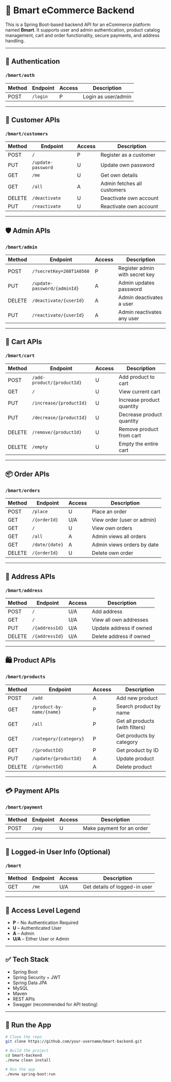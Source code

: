 # 🛒 Bmart eCommerce Backend

This is a Spring Boot-based backend API for an eCommerce platform named **Bmart**. It supports user and admin authentication, product catalog management, cart and order functionality, secure payments, and address handling.

---

## 🔐 Authentication

### `/bmart/auth`
| Method | Endpoint      | Access | Description         |
|--------|---------------|--------|---------------------|
| POST   | `/login`      | P     | Login as user/admin |

---

## 👤 Customer APIs

### `/bmart/customers`
| Method | Endpoint              | Access | Description                  |
|--------|-----------------------|--------|------------------------------|
| POST   | `/`                   | P     | Register as a customer       |
| PUT    | `/update-password`    | U      | Update own password          |
| GET    | `/me`                 | U      | Get own details              |
| GET    | `/all`                | A      | Admin fetches all customers  |
| DELETE | `/deactivate`         | U      | Deactivate own account       |
| PUT    | `/reactivate`         | U      | Reactivate own account       |

---

## 🛡️ Admin APIs

### `/bmart/admin`
| Method | Endpoint                          | Access | Description                        |
|--------|-----------------------------------|--------|------------------------------------|
| POST   | `/?secretKey=208T1A0560`          | P     | Register admin with secret key     |
| PUT    | `/update-password/{adminId}`      | A      | Admin updates password             |
| DELETE | `/deactivate/{userId}`            | A      | Admin deactivates a user           |
| PUT    | `/reactivate/{userId}`            | A      | Admin reactivates any user         |

---

## 🛒 Cart APIs

### `/bmart/cart`
| Method | Endpoint                   | Access | Description                      |
|--------|----------------------------|--------|----------------------------------|
| POST   | `/add-product/{productId}` | U      | Add product to cart              |
| GET    | `/`                        | U      | View current cart                |
| PUT    | `/increase/{productId}`    | U      | Increase product quantity        |
| PUT    | `/decrease/{productId}`    | U      | Decrease product quantity        |
| DELETE | `/remove/{productId}`      | U      | Remove product from cart         |
| DELETE | `/empty`                   | U      | Empty the entire cart            |

---

## 📦 Order APIs

### `/bmart/orders`
| Method | Endpoint             | Access | Description                           |
|--------|----------------------|--------|---------------------------------------|
| POST   | `/place`             | U      | Place an order                        |
| GET    | `/{orderId}`         | U/A    | View order (user or admin)            |
| GET    | `/`                  | U      | View own orders                       |
| GET    | `/all`               | A      | Admin views all orders                |
| GET    | `/date/{date}`       | A      | Admin views orders by date            |
| DELETE | `/{orderId}`         | U      | Delete own order                      |

---

## 📍 Address APIs

### `/bmart/address`
| Method | Endpoint           | Access | Description                            |
|--------|--------------------|--------|----------------------------------------|
| POST   | `/`                | U/A    | Add address                            |
| GET    | `/`                | U/A    | View all own addresses                 |
| PUT    | `/{addressId}`     | U/A    | Update address if owned                |
| DELETE | `/{addressId}`     | U/A    | Delete address if owned                |

---

## 🛍️ Product APIs

### `/bmart/products`
| Method | Endpoint                          | Access | Description                      |
|--------|-----------------------------------|--------|----------------------------------|
| POST   | `/add`                            | A      | Add new product                  |
| GET    | `/product-by-name/{name}`         | P     | Search product by name           |
| GET    | `/all`                            | P     | Get all products (with filters)  |
| GET    | `/category/{category}`            | P     | Get products by category         |
| GET    | `/{productId}`                    | P     | Get product by ID                |
| PUT    | `/update/{productId}`             | A      | Update product                   |
| DELETE | `/{productId}`                    | A      | Delete product                   |

---

## 💳 Payment APIs

### `/bmart/payment`
| Method | Endpoint | Access | Description                 |
|--------|----------|--------|-----------------------------|
| POST   | `/pay`   | U      | Make payment for an order   |

---

## 🙋 Logged-in User Info (Optional)

### `/bmart`
| Method | Endpoint | Access | Description                       |
|--------|----------|--------|-----------------------------------|
| GET    | `/me`    | U/A    | Get details of logged-in user     |

---

## 🔑 Access Level Legend

- **P** – No Authentication Required
- **U** – Authenticated User
- **A** – Admin
- **U/A** – Either User or Admin

---

## ✅ Tech Stack

- Spring Boot
- Spring Security + JWT
- Spring Data JPA
- MySQL
- Maven
- REST APIs
- Swagger (recommended for API testing)

---

## 🚀 Run the App

```bash
# Clone the repo
git clone https://github.com/your-username/bmart-backend.git

# Build the project
cd bmart-backend
./mvnw clean install

# Run the app
./mvnw spring-boot:run

